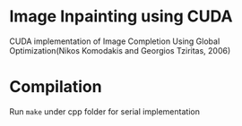 # Image Inpainting using CUDA
CUDA implementation of Image Completion Using Global Optimization(Nikos Komodakis and Georgios Tziritas, 2006)

# Compilation
Run `make` under cpp folder for serial implementation

